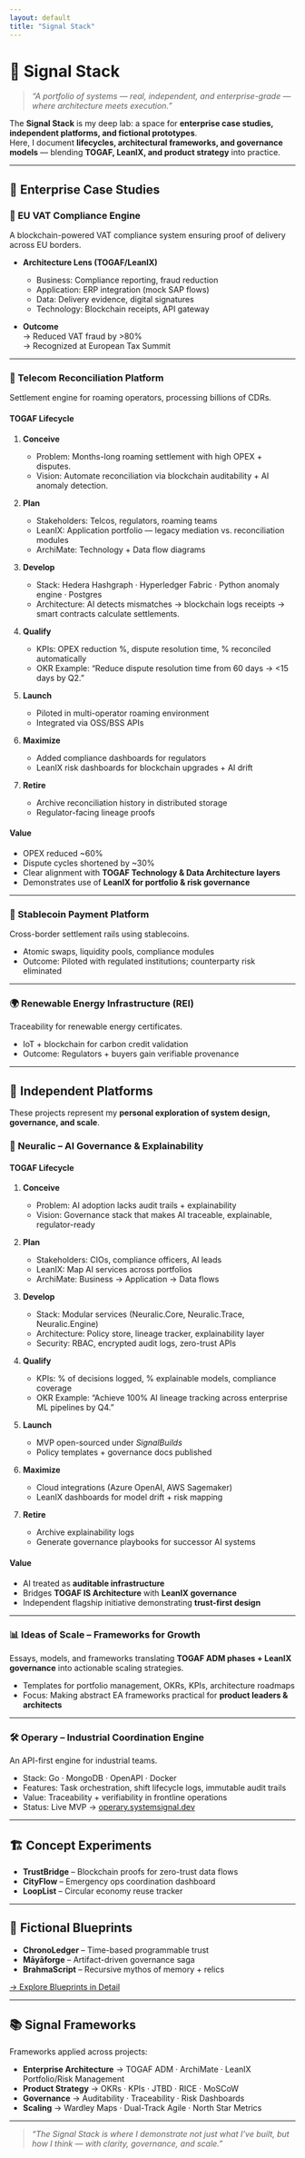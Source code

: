 ```yaml
---
layout: default
title: "Signal Stack"
---
```


# 🧠 Signal Stack

> *“A portfolio of systems — real, independent, and enterprise-grade — where architecture meets execution.”*

The **Signal Stack** is my deep lab: a space for **enterprise case studies, independent platforms, and fictional prototypes**.  
Here, I document **lifecycles, architectural frameworks, and governance models** — blending **TOGAF, LeanIX, and product strategy** into practice.

---

## 🚀 Enterprise Case Studies

### 📑 EU VAT Compliance Engine  
A blockchain-powered VAT compliance system ensuring proof of delivery across EU borders.  

- **Architecture Lens (TOGAF/LeanIX)**  
  - Business: Compliance reporting, fraud reduction  
  - Application: ERP integration (mock SAP flows)  
  - Data: Delivery evidence, digital signatures  
  - Technology: Blockchain receipts, API gateway  

- **Outcome**  
  → Reduced VAT fraud by >80%  
  → Recognized at European Tax Summit  

---

### 📡 Telecom Reconciliation Platform  
Settlement engine for roaming operators, processing billions of CDRs.  

#### TOGAF Lifecycle  

1. **Conceive**  
   - Problem: Months-long roaming settlement with high OPEX + disputes.  
   - Vision: Automate reconciliation via blockchain auditability + AI anomaly detection.  

2. **Plan**  
   - Stakeholders: Telcos, regulators, roaming teams  
   - LeanIX: Application portfolio — legacy mediation vs. reconciliation modules  
   - ArchiMate: Technology + Data flow diagrams  

3. **Develop**  
   - Stack: Hedera Hashgraph · Hyperledger Fabric · Python anomaly engine · Postgres  
   - Architecture: AI detects mismatches → blockchain logs receipts → smart contracts calculate settlements.  

4. **Qualify**  
   - KPIs: OPEX reduction %, dispute resolution time, % reconciled automatically  
   - OKR Example: “Reduce dispute resolution time from 60 days → <15 days by Q2.”  

5. **Launch**  
   - Piloted in multi-operator roaming environment  
   - Integrated via OSS/BSS APIs  

6. **Maximize**  
   - Added compliance dashboards for regulators  
   - LeanIX risk dashboards for blockchain upgrades + AI drift  

7. **Retire**  
   - Archive reconciliation history in distributed storage  
   - Regulator-facing lineage proofs  

#### Value  
- OPEX reduced ~60%  
- Dispute cycles shortened by ~30%  
- Clear alignment with **TOGAF Technology & Data Architecture layers**  
- Demonstrates use of **LeanIX for portfolio & risk governance**  

---

### 💱 Stablecoin Payment Platform  
Cross-border settlement rails using stablecoins.  

- Atomic swaps, liquidity pools, compliance modules  
- Outcome: Piloted with regulated institutions; counterparty risk eliminated  

---

### 🌍 Renewable Energy Infrastructure (REI)  
Traceability for renewable energy certificates.  

- IoT + blockchain for carbon credit validation  
- Outcome: Regulators + buyers gain verifiable provenance  

---

## 🌱 Independent Platforms

These projects represent my **personal exploration of system design, governance, and scale**.  

### 🔐 Neuralic – AI Governance & Explainability  

#### TOGAF Lifecycle  

1. **Conceive**  
   - Problem: AI adoption lacks audit trails + explainability  
   - Vision: Governance stack that makes AI traceable, explainable, regulator-ready  

2. **Plan**  
   - Stakeholders: CIOs, compliance officers, AI leads  
   - LeanIX: Map AI services across portfolios  
   - ArchiMate: Business → Application → Data flows  

3. **Develop**  
   - Stack: Modular services (Neuralic.Core, Neuralic.Trace, Neuralic.Engine)  
   - Architecture: Policy store, lineage tracker, explainability layer  
   - Security: RBAC, encrypted audit logs, zero-trust APIs  

4. **Qualify**  
   - KPIs: % of decisions logged, % explainable models, compliance coverage  
   - OKR Example: “Achieve 100% AI lineage tracking across enterprise ML pipelines by Q4.”  

5. **Launch**  
   - MVP open-sourced under *SignalBuilds*  
   - Policy templates + governance docs published  

6. **Maximize**  
   - Cloud integrations (Azure OpenAI, AWS Sagemaker)  
   - LeanIX dashboards for model drift + risk mapping  

7. **Retire**  
   - Archive explainability logs  
   - Generate governance playbooks for successor AI systems  

#### Value  
- AI treated as **auditable infrastructure**  
- Bridges **TOGAF IS Architecture** with **LeanIX governance**  
- Independent flagship initiative demonstrating **trust-first design**  

---

### 📊 Ideas of Scale – Frameworks for Growth  
Essays, models, and frameworks translating **TOGAF ADM phases + LeanIX governance** into actionable scaling strategies.  

- Templates for portfolio management, OKRs, KPIs, architecture roadmaps  
- Focus: Making abstract EA frameworks practical for **product leaders & architects**  

---

### 🛠 Operary – Industrial Coordination Engine  
An API-first engine for industrial teams.  

- Stack: Go · MongoDB · OpenAPI · Docker  
- Features: Task orchestration, shift lifecycle logs, immutable audit trails  
- Value: Traceability + verifiability in frontline operations  
- Status: Live MVP → [operary.systemsignal.dev](https://operary.systemsignal.dev)  

---

## 🏗️ Concept Experiments

- **TrustBridge** – Blockchain proofs for zero-trust data flows  
- **CityFlow** – Emergency ops coordination dashboard  
- **LoopList** – Circular economy reuse tracker  

---

## 🔮 Fictional Blueprints

- **ChronoLedger** – Time-based programmable trust  
- **Māyāforge** – Artifact-driven governance saga  
- **BrahmaScript** – Recursive mythos of memory + relics  

[→ Explore Blueprints in Detail](/blueprints)

---

## 📚 Signal Frameworks

Frameworks applied across projects:  
- **Enterprise Architecture** → TOGAF ADM · ArchiMate · LeanIX Portfolio/Risk Management  
- **Product Strategy** → OKRs · KPIs · JTBD · RICE · MoSCoW  
- **Governance** → Auditability · Traceability · Risk Dashboards  
- **Scaling** → Wardley Maps · Dual-Track Agile · North Star Metrics  

---

> *“The Signal Stack is where I demonstrate not just what I’ve built, but how I think — with clarity, governance, and scale.”*
